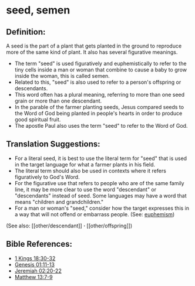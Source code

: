 # seed, semen #

## Definition: ##

A seed is the part of a plant that gets planted in the ground to reproduce more of the same kind of plant. It also has several figurative meanings.

* The term "seed" is used figuratively and euphemistically to refer to the tiny cells inside a man or woman that combine to cause a baby to grow inside the woman, this is called semen.
* Related to this, "seed" is also used to refer to a person's offspring or descendants.
* This word often has a plural meaning, referring to more than one seed grain or more than one descendant.
* In the parable of the farmer planting seeds, Jesus compared seeds to the Word of God being planted in people's hearts in order to produce good spiritual fruit.
* The apostle Paul also uses the term "seed" to refer to the Word of God.

## Translation Suggestions: ##

* For a literal seed, it is best to use the literal term for "seed" that is used in the target language for what a farmer plants in his field.
* The literal term should also be used in contexts where it refers figuratively to God's Word.
* For the figurative use that refers to people who are of the same family line, it may be more clear to use the word "descendant" or "descendants" instead of seed. Some languages may have a word that means "children and grandchildren."
* For a man or woman's "seed," consider how the target expresses this in a way that will not offend or embarrass people.  (See: [euphemism](en/ta-vol1/translate/man/figs-euphemism))

(See also: [[other/descendant]] **·** [[other/offspring]])

## Bible References: ##

* [1 Kings 18:30-32](en/tn/1ki/help/18/30)
* [Genesis 01:11-13](en/tn/gen/help/01/11)
* [Jeremiah 02:20-22](en/tn/jer/help/02/20)
* [Matthew 13:7-9](en/tn/mat/help/13/07)